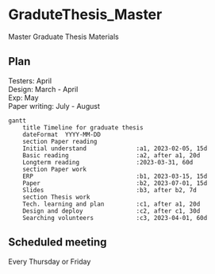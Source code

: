 # GraduteThesis_Master
Master Graduate Thesis Materials

## Plan
Testers: April  
Design: March - April  
Exp: May  
Paper writing: July - August  
```mermaid
gantt
    title Timeline for graduate thesis
    dateFormat  YYYY-MM-DD
    section Paper reading
    Initial understand              :a1, 2023-02-05, 15d
    Basic reading                   :a2, after a1, 20d
    Longterm reading                :2023-03-31, 60d
    section Paper work
    ERP                             :b1, 2023-03-15, 15d
    Paper                           :b2, 2023-07-01, 15d
    Slides                          :b3, after b2, 7d
    section Thesis work
    Tech. learning and plan         :c1, after a1, 20d
    Design and deploy               :c2, after c1, 30d
    Searching volunteers            :c3, 2023-04-01, 60d
```
## Scheduled meeting
Every Thursday or Friday